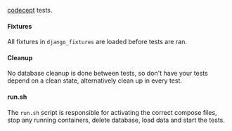 [codecept](https://codecept.io/) tests.


#### Fixtures

All fixtures in `django_fixtures` are loaded before tests are ran.


#### Cleanup

No database cleanup is done between tests, so don't have your tests
depend on a clean state, alternatively clean up in every test.


#### run.sh

The `run.sh` script is responsible for activating the correct
compose files, stop any running containers, delete database, load data
and start the tests.
